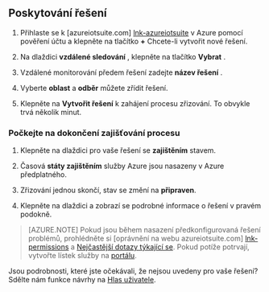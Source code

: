 ## <a name="provision-the-solution"></a>Poskytování řešení

1.  Přihlaste se k [azureiotsuite.com] [ lnk-azureiotsuite] v Azure pomocí pověření účtu a klepněte na tlačítko **+** Chcete-li vytvořit nové řešení.

2.  Na dlaždici **vzdálené sledování** , klepněte na tlačítko **Vybrat** .

3.  Vzdálené monitorování předem řešení zadejte **název řešení** .

4.  Vyberte **oblast** a **odběr** můžete zřídit řešení.

5.  Klepněte na **Vytvořit řešení** k zahájení procesu zřizování. To obvykle trvá několik minut.

### <a name="wait-for-the-provisioning-process-to-complete"></a>Počkejte na dokončení zajišťování procesu

1. Klepněte na dlaždici pro vaše řešení se **zajištěním** stavem.
 
2. Časová **státy zajištěním** služby Azure jsou nasazeny v Azure předplatného.

3. Zřizování jednou skončí, stav se změní na **připraven**.

4. Klepněte na dlaždici a zobrazí se podrobné informace o řešení v pravém podokně.

> [AZURE.NOTE] Pokud jsou během nasazení předkonfigurovaná řešení problémů, prohlédněte si [oprávnění na webu azureiotsuite.com] [ lnk-permissions] a [Nejčastější dotazy týkající se][lnk-faq]. Pokud potíže potrvají, vytvořte lístek služby na [portálu][lnk-portal].

Jsou podrobnosti, které jste očekávali, že nejsou uvedeny pro vaše řešení? Sdělte nám funkce návrhy na [Hlas uživatele](https://feedback.azure.com/forums/321918-azure-iot).

[lnk-azureiotsuite]: https://www.azureiotsuite.com
[lnk-permissions]: ../articles/iot-suite/iot-suite-permissions.md
[lnk-portal]: http://portal.azure.com/
[lnk-faq]: ../articles/iot-suite/iot-suite-faq.md